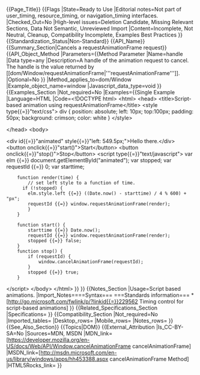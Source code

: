 {{Page_Title}}
{{Flags
|State=Ready to Use
|Editorial notes=Not part of user_timing, resource_timing, or navigation_timing interfaces.
|Checked_Out=No
|High-level issues=Deletion Candidate, Missing Relevant Sections, Data Not Semantic, Unreviewed Import
|Content=Incomplete, Not Neutral, Cleanup, Compatibility Incomplete, Examples Best Practices
}}
{{Standardization_Status|Non-Standard}}
{{API_Name}}
{{Summary_Section|Cancels a requestAnimationFrame request}}
{{API_Object_Method
|Parameters={{Method Parameter
|Name=handle
|Data type=any
|Description=A handle of the animation request to cancel. The handle is the value returned by [[dom/Window/requestAnimationFrame|'''requestAnimationFrame''']].
|Optional=No
}}
|Method_applies_to=dom/Window
|Example_object_name=window
|Javascript_data_type=void
}}
{{Examples_Section
|Not_required=No
|Examples={{Single Example
|Language=HTML
|Code=&lt;!DOCTYPE html&gt;
&lt;html&gt;
&lt;head&gt;
&lt;title&gt;Script-based animation using requestAnimationFrame&lt;/title&gt;
&lt;style type{{=}}"text/css"&gt;
div { position: absolute; left: 10px; top:100px; padding: 50px;
  background: crimson; color: white }
&lt;/style&gt;

&lt;/head&gt;
&lt;body&gt;

&lt;div id{{=}}"animated" style{{=}}"left: 549.5px;"&gt;Hello there.&lt;/div&gt;
&lt;button onclick{{=}}"start()"&gt;Start&lt;/button&gt;
&lt;button onclick{{=}}"stop()"&gt;Stop&lt;/button&gt;
    &lt;script type{{=}}"text/javascript"&gt;
        var elm {{=}} document.getElementById("animated");
        var stopped;
        var requestId {{=}} 0;
        var starttime;

        function render(time) {
            // set left style to a function of time. 
          if (!stopped) {
            elm.style.left {{=}} ((Date.now() - starttime) / 4 % 600) + "px";
            requestId {{=}} window.requestAnimationFrame(render);
            }
        }

        function start() {
            starttime {{=}} Date.now();
            requestId {{=}} window.requestAnimationFrame(render);
            stopped {{=}} false;
        }
        function stop() {
            if (requestId) {
                window.cancelAnimationFrame(requestId);
            }
            stopped {{=}} true;
        }
&lt;/script&gt;
&lt;/body&gt;
&lt;/html&gt;
}}
}}
{{Notes_Section
|Usage=Script based animations.
|Import_Notes====Syntax===
===Standards information===
*[http://go.microsoft.com/fwlink/p/?linkid{{=}}229562 Timing control for script-based animations]
}}
{{Related_Specifications_Section
|Specifications=
}}
{{Compatibility_Section
|Not_required=No
|Imported_tables=
|Desktop_rows=
|Mobile_rows=
|Notes_rows=
}}
{{See_Also_Section}}
{{Topics|DOM}}
{{External_Attribution
|Is_CC-BY-SA=No
|Sources=MDN, MSDN
|MDN_link=[https://developer.mozilla.org/en-US/docs/Web/API/Window.cancelAnimationFrame cancelAnimationFrame]
|MSDN_link=[http://msdn.microsoft.com/en-us/library/windows/apps/hh453388.aspx cancelAnimationFrame Method]
|HTML5Rocks_link=
}}